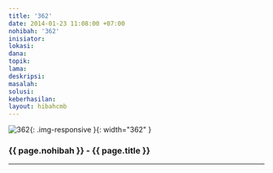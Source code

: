 ```yaml
---
title: '362'
date: 2014-01-23 11:08:00 +07:00
nohibah: '362'
inisiator: 
lokasi: 
dana: 
topik: 
lama: 
deskripsi: 
masalah: 
solusi: 
keberhasilan: 
layout: hibahcmb
---
```


![362](/static/img/hibahcmb/362.png){: .img-responsive }{: width="362" }

### {{ page.nohibah }} - {{ page.title }}

---
